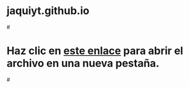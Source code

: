# jaquiyt.github.io
#<p>
#  Haz clic en <a href="Feliz_halloween.html" target="_blank">este enlace</a> para abrir el archivo en una nueva pestaña.
#</p>
